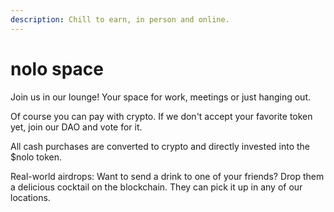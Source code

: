 ```yaml
---
description: Chill to earn, in person and online.
---
```


# nolo space

Join us in our lounge! Your space for work, meetings or just hanging out.&#x20;

Of course you can pay with crypto. If we don't accept your favorite token yet, join our DAO and vote for it.

All cash purchases are converted to crypto and directly invested into the $nolo token.

Real-world airdrops: Want to send a drink to one of your friends? Drop them a delicious cocktail on the blockchain. They can pick it up in any of our locations.

